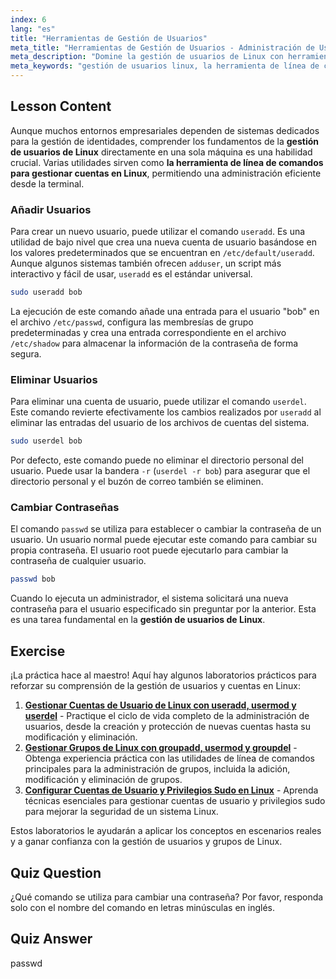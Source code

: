 ```yaml
---
index: 6
lang: "es"
title: "Herramientas de Gestión de Usuarios"
meta_title: "Herramientas de Gestión de Usuarios - Administración de Usuarios"
meta_description: "Domine la gestión de usuarios de Linux con herramientas esenciales de línea de comandos. Esta guía cubre el uso de useradd, userdel y passwd para administrar cuentas en Linux, ideal para principiantes."
meta_keywords: "gestión de usuarios linux, la herramienta de línea de comandos para administrar cuentas en linux, useradd, userdel, passwd, cuentas linux, administrar usuarios linux"
---
```


## Lesson Content

Aunque muchos entornos empresariales dependen de sistemas dedicados para la gestión de identidades, comprender los fundamentos de la **gestión de usuarios de Linux** directamente en una sola máquina es una habilidad crucial. Varias utilidades sirven como **la herramienta de línea de comandos para gestionar cuentas en Linux**, permitiendo una administración eficiente desde la terminal.

### Añadir Usuarios

Para crear un nuevo usuario, puede utilizar el comando `useradd`. Es una utilidad de bajo nivel que crea una nueva cuenta de usuario basándose en los valores predeterminados que se encuentran en `/etc/default/useradd`. Aunque algunos sistemas también ofrecen `adduser`, un script más interactivo y fácil de usar, `useradd` es el estándar universal.

```bash
sudo useradd bob
```

La ejecución de este comando añade una entrada para el usuario "bob" en el archivo `/etc/passwd`, configura las membresías de grupo predeterminadas y crea una entrada correspondiente en el archivo `/etc/shadow` para almacenar la información de la contraseña de forma segura.

### Eliminar Usuarios

Para eliminar una cuenta de usuario, puede utilizar el comando `userdel`. Este comando revierte efectivamente los cambios realizados por `useradd` al eliminar las entradas del usuario de los archivos de cuentas del sistema.

```bash
sudo userdel bob
```

Por defecto, este comando puede no eliminar el directorio personal del usuario. Puede usar la bandera `-r` (`userdel -r bob`) para asegurar que el directorio personal y el buzón de correo también se eliminen.

### Cambiar Contraseñas

El comando `passwd` se utiliza para establecer o cambiar la contraseña de un usuario. Un usuario normal puede ejecutar este comando para cambiar su propia contraseña. El usuario root puede ejecutarlo para cambiar la contraseña de cualquier usuario.

```bash
passwd bob
```

Cuando lo ejecuta un administrador, el sistema solicitará una nueva contraseña para el usuario especificado sin preguntar por la anterior. Esta es una tarea fundamental en la **gestión de usuarios de Linux**.

## Exercise

¡La práctica hace al maestro! Aquí hay algunos laboratorios prácticos para reforzar su comprensión de la gestión de usuarios y cuentas en Linux:

1. **[Gestionar Cuentas de Usuario de Linux con useradd, usermod y userdel](https://labex.io/es/labs/comptia-manage-linux-user-accounts-with-useradd-usermod-and-userdel-590837)** - Practique el ciclo de vida completo de la administración de usuarios, desde la creación y protección de nuevas cuentas hasta su modificación y eliminación.
2. **[Gestionar Grupos de Linux con groupadd, usermod y groupdel](https://labex.io/es/labs/comptia-manage-linux-groups-with-groupadd-usermod-and-groupdel-590836)** - Obtenga experiencia práctica con las utilidades de línea de comandos principales para la administración de grupos, incluida la adición, modificación y eliminación de grupos.
3. **[Configurar Cuentas de Usuario y Privilegios Sudo en Linux](https://labex.io/es/labs/comptia-configure-user-accounts-and-sudo-privileges-in-linux-590856)** - Aprenda técnicas esenciales para gestionar cuentas de usuario y privilegios sudo para mejorar la seguridad de un sistema Linux.

Estos laboratorios le ayudarán a aplicar los conceptos en escenarios reales y a ganar confianza con la gestión de usuarios y grupos de Linux.

## Quiz Question

¿Qué comando se utiliza para cambiar una contraseña? Por favor, responda solo con el nombre del comando en letras minúsculas en inglés.

## Quiz Answer

passwd
